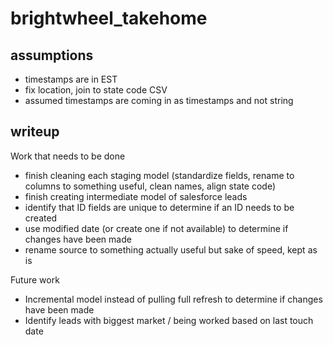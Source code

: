 # brightwheel_takehome

## assumptions
- timestamps are in EST
- fix location, join to state code CSV
- assumed timestamps are coming in as timestamps and not string

## writeup 
Work that needs to be done
- finish cleaning each staging model (standardize fields, rename to columns to something useful, clean names, align state code)
- finish creating intermediate model of salesforce leads
- identify that ID fields are unique to determine if an ID needs to be created
- use modified date (or create one if not available) to determine if changes have been made
- rename source to something actually useful but sake of speed, kept as is

Future work
- Incremental model instead of pulling full refresh to determine if changes have been made 
- Identify leads with biggest market / being worked based on last touch date 
